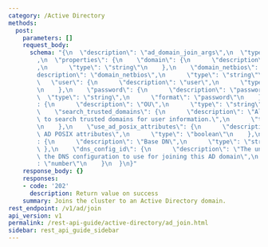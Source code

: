 ```yaml
---
category: /Active Directory
methods:
  post:
    parameters: []
    request_body:
      schema: "{\n  \"description\": \"ad_domain_join_args\",\n  \"type\": \"object\"\
        ,\n  \"properties\": {\n    \"domain\": {\n      \"description\": \"domain\"\
        ,\n      \"type\": \"string\"\n    },\n    \"domain_netbios\": {\n      \"\
        description\": \"domain_netbios\",\n      \"type\": \"string\"\n    },\n \
        \   \"user\": {\n      \"description\": \"user\",\n      \"type\": \"string\"\
        \n    },\n    \"password\": {\n      \"description\": \"password\",\n    \
        \  \"type\": \"string\",\n      \"format\": \"password\"\n    },\n    \"ou\"\
        : {\n      \"description\": \"OU\",\n      \"type\": \"string\"\n    },\n\
        \    \"search_trusted_domains\": {\n      \"description\": \"Allows the cluster\
        \ to search trusted domains for user information.\",\n      \"type\": \"boolean\"\
        \n    },\n    \"use_ad_posix_attributes\": {\n      \"description\": \"Use\
        \ AD POSIX attributes\",\n      \"type\": \"boolean\"\n    },\n    \"base_dn\"\
        : {\n      \"description\": \"Base DN\",\n      \"type\": \"string\"\n   \
        \ },\n    \"dns_config_id\": {\n      \"description\": \"The unique ID of\
        \ the DNS configuration to use for joining this AD domain\",\n      \"type\"\
        : \"number\"\n    }\n  }\n}"
    response_body: {}
    responses:
    - code: '202'
      description: Return value on success
    summary: Joins the cluster to an Active Directory domain.
rest_endpoint: /v1/ad/join
api_version: v1
permalink: /rest-api-guide/active-directory/ad_join.html
sidebar: rest_api_guide_sidebar
---
```

